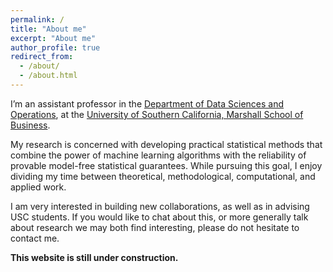 ```yaml
---
permalink: /
title: "About me"
excerpt: "About me"
author_profile: true
redirect_from: 
  - /about/
  - /about.html
---
```


I’m an assistant professor in the [Department of Data Sciences and Operations](https://www.marshall.usc.edu/departments/data-sciences-and-operations), at the [University of Southern California, Marshall School of Business](https://www.marshall.usc.edu/).

My research is concerned with developing practical statistical methods that combine the power of machine learning algorithms with the reliability of provable model-free statistical guarantees.
While pursuing this goal, I enjoy dividing my time between theoretical, methodological, computational, and applied work. 

I am very interested in building new collaborations, as well as in advising USC students.
If you would like to chat about this, or more generally talk about research we may both find interesting, please do not hesitate to contact me.

**This website is still under construction.**
